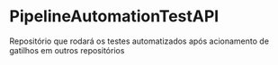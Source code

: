 # PipelineAutomationTestAPI
Repositório que rodará os testes automatizados após acionamento de gatilhos em outros repositórios
